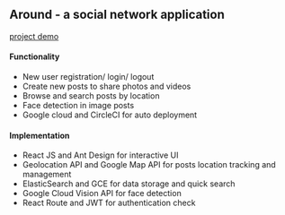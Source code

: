 ## Around - a social network application
[project demo](https://www.dropbox.com/s/hux7xtpmkjqnigl/Around_compressed.mp4?dl=0)
#### Functionality
- New user registration/ login/ logout
- Create new posts to share photos and videos
- Browse and search posts by location
- Face detection in image posts
- Google cloud and CircleCI for auto deployment

#### Implementation
- React JS and Ant Design for interactive UI
- Geolocation API and Google Map API for posts location tracking and management
- ElasticSearch and GCE for data storage and quick search
- Google Cloud Vision API for face detection
- React Route and JWT for authentication check
